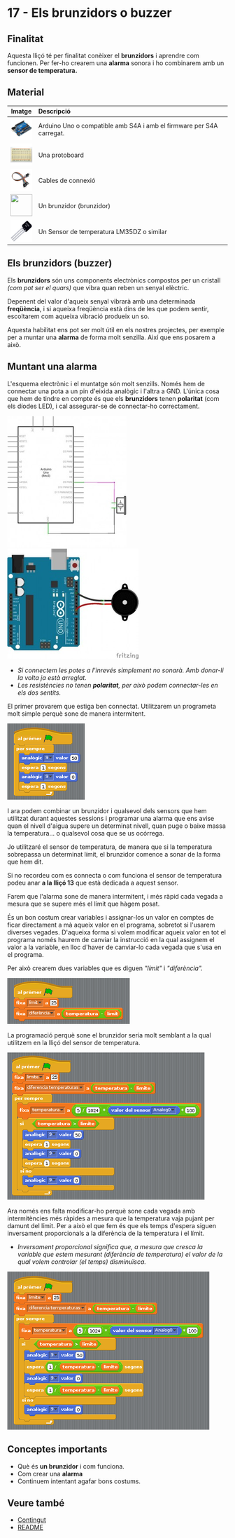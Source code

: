 # 17 - Els brunzidors o buzzer

## Finalitat

Aquesta lliçó té per finalitat conèixer el **brunzidors** i aprendre com funcionen. Per fer-ho crearem una **alarma** sonora i ho combinarem amb un **sensor de temperatura.**

## Material

|                               Imatge                               | Descripció                                                           |
| :----------------------------------------------------------------: | :------------------------------------------------------------------- |
|   <img src="./../mat_img/mat_unor3.png" width="50" height="50">    | Arduino Uno o compatible amb S4A i amb el firmware per S4A carregat. |
| <img src="./../mat_img/mat_protoboard.png" width="50" height="50"> | Una protoboard                                                       |
|   <img src="./../mat_img/mat_dupont.png" width="50" height="50">   | Cables de connexió                                                   |
| <img src="./../mat_img/mat_brunzidor.jpeg" width="50" height="50"> | Un brunzidor (brunzidor)                                             |
|   <img src="./../mat_img/mat_LM35DZ.png" width="50" height="50">   | Un Sensor de temperatura LM35DZ o similar                            |

## Els brunzidors (buzzer)

Els **brunzidors** són uns components electrònics compostos per un cristall _(com pot ser el quars)_ que vibra quan reben un senyal elèctric.

Depenent del valor d'aqueix senyal vibrarà amb una determinada **freqüència**, i si aqueixa freqüència està dins de les que podem sentir, escoltarem com aqueixa vibració produeix un so.

Aquesta habilitat ens pot ser molt útil en els nostres projectes, per exemple per a muntar una **alarma** de forma molt senzilla. Així que ens posarem a això.

## Muntant una alarma

L'esquema electrònic i el muntatge són molt senzills. Només hem de connectar una pota a un pin d'eixida analògic i l'altra a GND. L'única cosa que hem de tindre en compte és que els **brunzidors** tenen **polaritat** (com els díodes LED), i cal assegurar-se de connectar-ho
correctament.

![Esquema electrònic](Imatges/s4a_17_01.jpg)
![Esquema de muntatge](Imatges/s4a_17_02.jpg)

- _Si connectem les potes a l'inrevés simplement no sonarà. Amb donar-li la volta ja està arreglat._
- _Les resistències no tenen **polaritat**, per això podem connectar-les en els dos sentits._

El primer provarem que estiga ben connectat. Utilitzarem un programeta molt simple perquè sone de manera intermitent.

![Codi so intermintent](Imatges/s4a_17_03.png)

I ara podem combinar un brunzidor i qualsevol dels sensors que hem utilitzat durant aquestes sessions i programar una alarma que ens avise quan el nivell d'aigua supere un determinat nivell, quan puge o baixe massa la temperatura... o qualsevol cosa que se us ocórrega.

Jo utilitzaré el sensor de temperatura, de manera que si la temperatura sobrepassa un determinat límit, el brunzidor comence a sonar de la forma que hem dit.

Si no recordeu com es connecta o com funciona el sensor de temperatura podeu anar **a la lliçó 13** que està dedicada a aquest sensor.

Farem que l'alarma sone de manera intermitent, i més ràpid cada vegada a mesura que se supere més el límit que hàgem posat.

És un bon costum crear variables i assignar-los un valor en comptes de ficar directament a mà aqueix valor en el programa, sobretot si l'usarem diverses vegades. D'aqueixa forma si volem modificar aqueix valor en tot el programa només haurem de canviar la instrucció en la
qual assignem el valor a la variable, en lloc d'haver de canviar-lo cada vegada que s'usa en el programa.

Per això crearem dues variables que es diguen _"límit"_ i _"diferència"._

![Crear variables](Imatges/s4a_17_04.png)

La programació perquè sone el brunzidor seria molt semblant a la qual utilitzem en la lliçó del sensor de temperatura.

![Codi base](Imatges/s4a_17_05.png)

Ara només ens falta modificar-ho perquè sone cada vegada amb intermitències més ràpides a mesura que la temperatura vaja pujant per damunt del límit. Per a això el que fem és que els temps d'espera siguen inversament proporcionals a la diferència de la temperatura i el límit.

- _Inversament proporcional significa que, a mesura que cresca la variable que estem mesurant (diferència de temperatura) el valor de la qual volem controlar (el temps) disminuïsca._

![Codi final](Imatges/s4a_17_06.png)

## Conceptes importants

- Què és **un brunzidor** i com funciona.
- Com crear una **alarma**
- Continuem intentant agafar bons costums.

## Veure també

- [Contingut](../Contingut.md)
- [README](../README.md)
